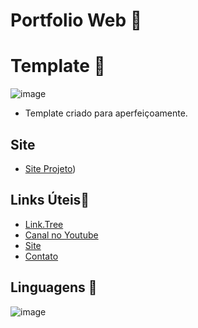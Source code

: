 # Portfolio Web 🚀

# Template 📸

![image](https://github.com/user-attachments/assets/9ee4664b-d964-4379-b703-a04086c9780c)


- Template criado para aperfeiçoamente.

## Site 
- [Site Projeto](https://dannroch4.github.io/portiempresa/))

## Links Úteis🚀


- [Link.Tree](https://linktr.ee/danntech)
- [Canal no Youtube](https://www.youtube.com/@DannTech)
- [Site](https://www.portaldrztutors.com.br/)
- [Contato](mailto:technoplay.oficial@gmail.com)

## Linguagens 🚀

![image](https://github.com/user-attachments/assets/6be519c0-2cbf-4a3e-b4e6-cc3fe50545fe)


